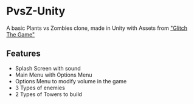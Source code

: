 # PvsZ-Unity
A basic Plants vs Zombies clone, made in Unity with Assets from ["Glitch The Game"](https://www.glitchthegame.com/downloads/)

## Features
* Splash Screen with sound
* Main Menu with Options Menu
* Options Menu to modify volume in the game
* 3 Types of enemies
* 2 Types of Towers to build

